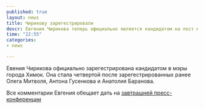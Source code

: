 ```yaml
---
published: true
layout: news
title: Чирикову зарегестрировали
descr: Евгения Чирикова теперь официально является кандидатом на пост мэра Химок
time: "22:55"
categories:
- news

---
```


Евения Чирикова официально зарегестрирована кандидатом в мэры города Химок. Она стала четвертой после зарегестрированных ранее Олега Митволя, Антона Гусенкова и Анатолия Баранова.

Все комментарии Евгения обещает дать на <a href="/news/2012/09/09/2">завтрашней пресс-конференции<a>
